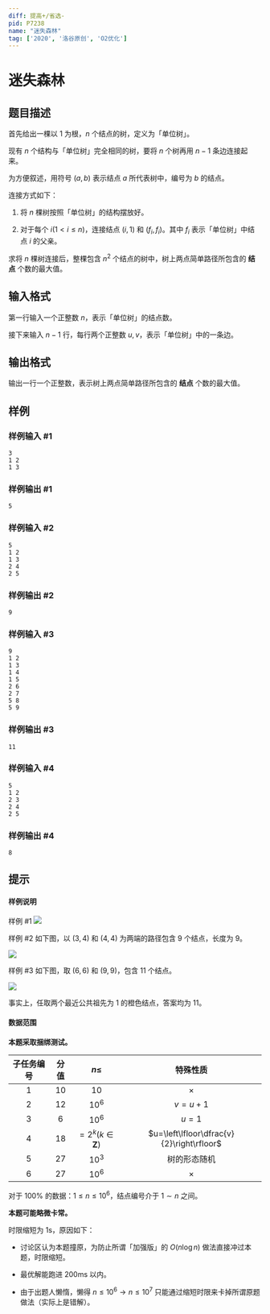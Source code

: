 ```yaml
---
diff: 提高+/省选-
pid: P7238
name: "迷失森林"
tag: ['2020', '洛谷原创', 'O2优化']
---
```

# 迷失森林
## 题目描述

首先给出一棵以 $1$ 为根，$n$ 个结点的树，定义为「单位树」。

现有 $n$ 个结构与「单位树」完全相同的树，要将 $n$ 个树再用 $n-1$ 条边连接起来。

为方便叙述，用符号 $(a,b)$ 表示结点 $a$ 所代表树中，编号为 $b$ 的结点。

连接方式如下：

1. 将 $n$ 棵树按照「单位树」的结构摆放好。

2. 对于每个 $i(1<i\leq n)$，连接结点 $(i,1)$ 和 $(f_i,f_i)$。其中 $f_i$ 表示「单位树」中结点 $i$ 的父亲。

求将 $n$ 棵树连接后，整棵包含 $n^2$ 个结点的树中，树上两点简单路径所包含的 **结点** 个数的最大值。
## 输入格式

第一行输入一个正整数 $n$，表示「单位树」的结点数。

接下来输入 $n-1$ 行，每行两个正整数 $u,v$，表示「单位树」中的一条边。
## 输出格式

输出一行一个正整数，表示树上两点简单路径所包含的 **结点** 个数的最大值。
## 样例

### 样例输入 #1
```
3
1 2
1 3
```
### 样例输出 #1
```
5
```
### 样例输入 #2
```
5
1 2
1 3
2 4
2 5
```
### 样例输出 #2
```
9
```
### 样例输入 #3
```
9
1 2
1 3
1 4
1 5
2 6
2 7
5 8
5 9
```
### 样例输出 #3
```
11
```
### 样例输入 #4
```
5
1 2
2 3
2 4
2 5
```
### 样例输出 #4
```
8
```
## 提示

#### 样例说明

样例 #1 ![](https://i.loli.net/2021/10/24/QRqkpeC7u4dYA5o.png)

样例 #2 如下图，以 $(3,4)$ 和 $(4,4)$ 为两端的路径包含 $9$ 个结点，长度为 $9$。

![](https://i.loli.net/2021/10/24/2IVR9ZXuNcdzTQp.png)

样例 #3 如下图，取 $(6,6)$ 和 $(9,9)$，包含 $11$ 个结点。

![](https://i.loli.net/2021/10/24/th8CWcbxQEGVXRm.png)

事实上，任取两个最近公共祖先为 $1$ 的橙色结点，答案均为 $11$。

#### 数据范围

**本题采取捆绑测试。**

| 子任务编号 | 分值 | $n\le$ | 特殊性质 |
| :----------: | :----------: | :----------: | :----------: |
| $1$ | $10$ | $10$ | $\times$ |
| $2$ | $12$ | $10^6$ | $v=u+1$ |
| $3$ | $6$ | $10^6$ | $u=1$ |
| $4$ | $18$ | $=2^k(k\in\mathbf{Z})$ | $u=\left\lfloor\dfrac{v}{2}\right\rfloor$ |
| $5$ | $27$ | $10^3$ | 树的形态随机 |
| $6$ | $27$ | $10^6$ | $\times$ |

对于 $100\%$ 的数据：$1\leq n\leq10^6$，结点编号介于 $1\sim n$ 之间。

**本题可能略微卡常。**

时限缩短为 1s，原因如下：

- 讨论区认为本题撞原，为防止所谓「加强版」的 $O(n\log n)$ 做法直接冲过本题，时限缩短。

- 最优解能跑进 200ms 以内。

- 由于出题人懒惰，懒得 $n\le10^6\rightarrow n\le10^7$ 只能通过缩短时限来卡掉所谓原题做法（实际上是错解）。
